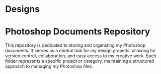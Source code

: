 # Designs
# Photoshop Documents Repository

This repository is dedicated to storing and organizing my Photoshop documents. It serves as a central hub for my design projects, allowing for version control, collaboration, and easy access to my creative work. Each folder represents a specific project or category, maintaining a structured approach to managing my Photoshop files.
